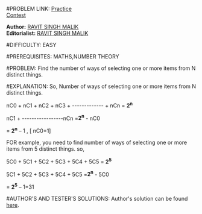 #PROBLEM LINK:
[Practice][111]  
[Contest][222]

**Author:** [RAVIT SINGH MALIK][4444]  
**Editorialist:** [RAVIT SINGH MALIK][6666]

#DIFFICULTY:
EASY

#PREREQUISITES:
MATHS,NUMBER THEORY
 
#PROBLEM:
Find the number of ways of selecting one or more items from N distinct things.


#EXPLANATION:
So, Number of ways of selecting one or more items from N distinct things.

nC0 + nC1 + nC2 + nC3 + ------------- + nCn = <b>2<sup>n</sup></b>

nC1 + -----------------nCn =<b>2<sup>n</sup></b> - nC0

= <b>2<sup>n</sup></b> – 1     , [ nC0=1] 


FOR example,
you need to find number of ways of selecting one or more items from 5 distinct things.
so,  

 5C0 + 5C1 + 5C2 + 5C3 + 5C4 + 5C5 = <b>2<sup>5</sup></b>

5C1 + 5C2 + 5C3 + 5C4 + 5C5 =<b>2<sup>n</sup></b> - 5C0

= <b>2<sup>5</sup></b> – 1=31   

#AUTHOR'S AND TESTER'S SOLUTIONS:
Author's solution can be found [here][333]. 



[111]: https://www.codechef.com/problems/INLO34
[222]: https://www.codechef.com/INLO1601/problems/INLO34
[333]: https://www.codechef.com/viewsolution/11719133

[4444]: http://www.codechef.com/users/ravit0001
[6666]: http://www.codechef.com/users/ravit0001
